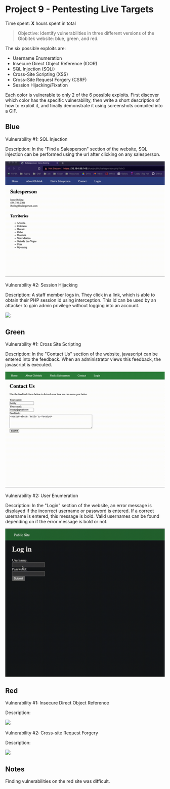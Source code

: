 # Project 9 - Pentesting Live Targets

Time spent: **X** hours spent in total

> Objective: Identify vulnerabilities in three different versions of the Globitek website: blue, green, and red.

The six possible exploits are:

* Username Enumeration
* Insecure Direct Object Reference (IDOR)
* SQL Injection (SQLi)
* Cross-Site Scripting (XSS)
* Cross-Site Request Forgery (CSRF)
* Session Hijacking/Fixation

Each color is vulnerable to only 2 of the 6 possible exploits. First discover which color has the specific vulnerability, then write a short description of how to exploit it, and finally demonstrate it using screenshots compiled into a GIF.

## Blue

Vulnerability #1: SQL Injection

Description: In the "Find a Salesperson" section of the website, SQL injection can be performed using the url after clicking on any salesperson.

<img src="blue-vuln1.gif">

Vulnerability #2: Session Hijacking

Description: A staff member logs in. They click in a link, which is able to obtain their PHP session id using interception. This id can be used by an attacker to gain admin privilege without logging into an account.

<img src="blue-vuln2.gif">

## Green

Vulnerability #1: Cross Site Scripting

Description: In the "Contact Us" section of the website, javascript can be entered into the feedback. When an administrator views this feedback, the javascript is executed.

<img src="green-vuln1.gif">

Vulnerability #2: User Enumeration

Description: In the "Login" section of the website, an error message is displayed if the incorrect username or password is entered. If a correct username is entered, this message is bold. Valid usernames can be found depending on if the error message is bold or not.

<img src="green-vuln2.gif">

## Red

Vulnerability #1: Insecure Direct Object Reference

Description:

<img src="red-vuln1.gif">

Vulnerability #2: Cross-site Request Forgery

Description:

<img src="red-vuln2.gif">


## Notes

Finding vulnerabilities on the red site was difficult.

